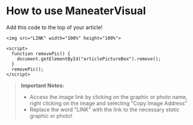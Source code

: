 # How to use ManeaterVisual
Add this code to the top of your article!

```
<img src="LINK" width="100%" height="100%">

<script>
  function removePic() {
    document.getElementById("articlePictureBox").remove();
  }
  removePic();
</script>
```

> **Important Notes:**
> - Access the image link by clicking on the graphic or photo name, right clicking on the image and selecting "Copy Image Address"
> - Replace the word "LINK" with the link to the necessary *static* graphic or photo!


